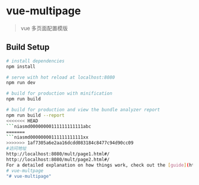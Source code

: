 # vue-multipage

> vue 多页面配置模版

## Build Setup

``` bash
# install dependencies
npm install

# serve with hot reload at localhost:8080
npm run dev

# build for production with minification
npm run build

# build for production and view the bundle analyzer report
npm run build --report
<<<<<<< HEAD
```niasmd00000000111111111111abc
=======
```niasmd00000000111111111111xx
>>>>>>> 1af7305a6e2aa16dcdd083184c8477c94d90cc09
#访问地址
http://localhost:8080/mult/page1.html#/
http://localhost:8080/mult/page2.html#/
For a detailed explanation on how things work, check out the [guide](http://vuejs-templates.github.io/webpack/) and [docs for vue-loader](http://vuejs.github.io/vue-loader).
# vue-multpage
"# vue-multipage" 
